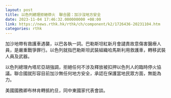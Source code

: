 ```yaml
---
layout: post
title: 以色列總理拒絕停火　聯合國：加沙沒地方安全
date: 2023-11-04 17:46:32.000000000 +08:00
link: https://news.rthk.hk/rthk/ch/component/k2/1726436-20231104.htm
categories: rthk
---
```


加沙地帶有救護車遇襲，以巴各執一詞。巴勒斯坦紅新月會譴責故意傷害醫療人員，是嚴重戰爭罪行。以色列就指巴勒斯坦武裝組織哈馬斯利用救護車，轉移武裝人員及武器。

以色列總理內塔尼亞胡強調，拒絕任何不涉及釋放被扣押以色列人的臨時停火協議。聯合國就形容目前加沙無任何地方安全，承認在保護當地民眾方面，無能為力。

美國國務卿布林肯轉抵約旦，同中東國家代表會談。
